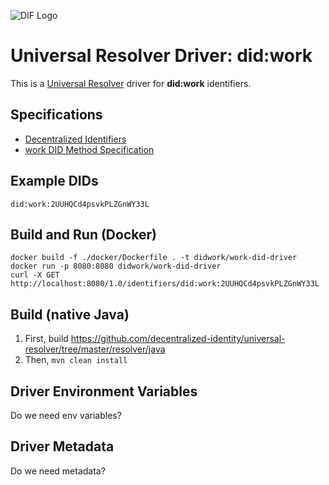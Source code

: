 ![DIF Logo](https://raw.githubusercontent.com/decentralized-identity/decentralized-identity.github.io/master/images/logo-small.png)

# Universal Resolver Driver: did:work

This is a [Universal Resolver](https://github.com/decentralized-identity/universal-resolver/) driver for **did:work** identifiers.

## Specifications

* [Decentralized Identifiers](https://w3c-ccg.github.io/did-spec/)
* [work DID Method Specification](https://todo.com)

## Example DIDs

```
did:work:2UUHQCd4psvkPLZGnWY33L

```

## Build and Run (Docker)
```
docker build -f ./docker/Dockerfile . -t didwork/work-did-driver
docker run -p 8080:8080 didwork/work-did-driver
curl -X GET http://localhost:8080/1.0/identifiers/did:work:2UUHQCd4psvkPLZGnWY33L

```

## Build (native Java)

 1. First, build https://github.com/decentralized-identity/universal-resolver/tree/master/resolver/java
 1. Then, `mvn clean install`

## Driver Environment Variables

Do we need env variables?


## Driver Metadata

Do we need metadata?